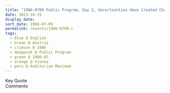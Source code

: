 ```yaml
---
title: "1986-0709 Public Program, Day 2, Uncertainties Have Created Chaos, Auditorium Maximum, University, Vienna, Austria"
date: 2023-10-15
display_date: 
sort_date: 1986-07-09
permalink: /events/1986-0709-c
tags:
  - blue @ English
  - brown @ Austria
  - crimson @ 1986
  - deeppink @ Public Program
  - green @ 1986-07
  - orange @ Vienna
  - peru @ Auditorium Maximum
---
```


<wave-list>
  <list-title color="green" width="75">Key Quote</list-title>
  <list-item color="BlanchedAlmond"  width="200"></list-item>
  <list-item color="Lavender"></list-item>
  <list-item color="BlanchedAlmond"></list-item>
</wave-list>

<br>

<wave-list>
  <list-title color="green" width="75">Comments</list-title>
  <list-item color="BlanchedAlmond"  width="200"></list-item>
  <list-item color="Lavender"></list-item>
  <list-item color="BlanchedAlmond"></list-item>
</wave-list>